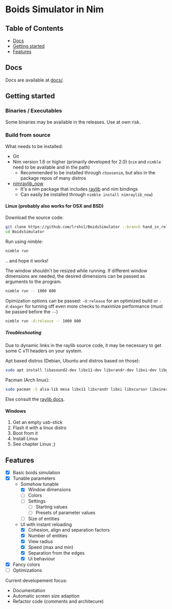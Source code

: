 # Boids Simulator in Nim

## Table of Contents  
- [Docs](#docs)
- [Getting started](#getting-started)
- [Features](#features)

## Docs

Docs are available at [docs/](docs/boids_sim.html).


## Getting started

### Binaries / Executables

Some binaries may be available in the releases. Use at own risk.

### Build from source

What needs to be installed:
- Git
- Nim version 1.6 or higher (primarily developed for 2.0) (`nim` and `nimble` need to be available and in the path)
  - Recommended to be installed through `choosenim`, but also in the package repos of many distros
- [nimraylib_now](https://github.com/greenfork/nimraylib_now)
  - It's a nim package that includes [raylib](https://raylib.com) and nim bindings
  - Can easily be installed through `nimble install nimraylib_now`)


#### Linux (probably also works for OSX and BSD)

Download the source code:
```sh
git clone https://github.com/lrshsl/BoidsSimulator --branch hand_in_release
cd BoidsSimulator
```

Run using nimble:
```sh
nimble run
```

.. and hope it works!

The window shouldn't be resized while running. If different window dimensions are needed, the desired dimensions can be passed as arguments to the program.
```sh
nimble run -- 1000 800
```

Opimization options can be passed: `-d:release` for an optimized build or `-d:danger` for turning off even more checks to maximize performance (must be passed before the `--`)
```sh
nimble run -d:release -- 1000 800
```

##### Troubleshooting

Due to dynamic links in the raylib source code, it may be necessary to get some C x11 headers on your system.

Apt based distros (Debian, Ubuntu and distros based on those):
```sh
sudo apt install libasound2-dev libx11-dev libxrandr-dev libxi-dev libgl1-mesa-dev libglu1-mesa-dev libxcursor-dev libxinerama-dev libwayland-dev libxkbcommon-dev
```

Pacman (Arch linux):
```sh
sudo pacman -S alsa-lib mesa libx11 libxrandr libxi libxcursor libxinerama
```

Else consult the [raylib docs](https://github.com/raysan5/raylib?tab=readme-ov-file#build-and-installation).


#### Windows

1. Get an empty usb-stick
2. Flash it with a linux distro
3. Boot from it
4. Install Linux
5. See chapter Linux ;)


## Features

- [X] Basic boids simulation
- [X] Tunable parameters
  - Somehow tunable
    - [X] Window dimensions
    - [ ] Colors
    - [ ] Settings
      - [ ] Starting values
      - [ ] Presets of parameter values
    - [ ] Size of entities
  - UI with instant reloading
    - [X] Cohesion, align and separation factors
    - [X] Number of entities
    - [X] View radius
    - [X] Speed (max and min)
    - [X] Separation from the edges
    - [X] Ui behaviour
- [X] Fancy colors
- [ ] Optimizations

Current developement focus:
- Documentation
- Automatic screen size adaption
- Refactor code (comments and architecure)



